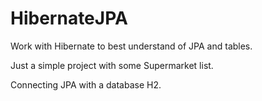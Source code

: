 # HibernateJPA

Work with Hibernate to best understand of JPA and tables.

Just a simple project with some Supermarket list.

Connecting JPA with a database H2.
